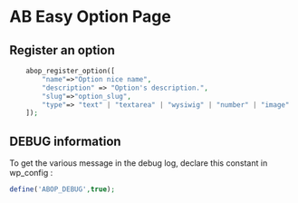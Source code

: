 # AB Easy Option Page

## Register an option
```php
    abop_register_option([
        "name"=>"Option nice name",
        "description" => "Option's description.",
        "slug"=>"option_slug",
        "type"=> "text" | "textarea" | "wysiwig" | "number" | "image"
    ]);
```

## DEBUG information
To get the various message in the debug log, declare this constant in wp_config : 
```php
define('ABOP_DEBUG',true);

```
